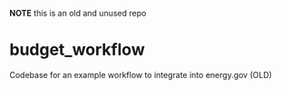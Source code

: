**NOTE** this is an old and unused repo

# budget_workflow
Codebase for an example workflow to integrate into energy.gov (OLD)
